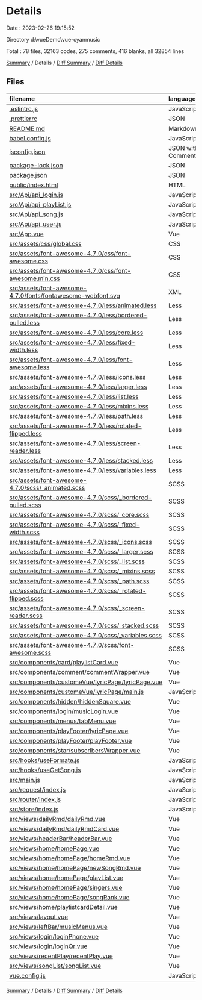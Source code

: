 # Details

Date : 2023-02-26 19:15:52

Directory d:\\vueDemo\\vue-cyanmusic

Total : 78 files,  32163 codes, 275 comments, 416 blanks, all 32854 lines

[Summary](results.md) / Details / [Diff Summary](diff.md) / [Diff Details](diff-details.md)

## Files
| filename | language | code | comment | blank | total |
| :--- | :--- | ---: | ---: | ---: | ---: |
| [.eslintrc.js](/.eslintrc.js) | JavaScript | 17 | 0 | 1 | 18 |
| [.prettierrc](/.prettierrc) | JSON | 6 | 0 | 1 | 7 |
| [README.md](/README.md) | Markdown | 19 | 0 | 6 | 25 |
| [babel.config.js](/babel.config.js) | JavaScript | 5 | 0 | 1 | 6 |
| [jsconfig.json](/jsconfig.json) | JSON with Comments | 8 | 12 | 0 | 20 |
| [package-lock.json](/package-lock.json) | JSON | 20,353 | 0 | 1 | 20,354 |
| [package.json](/package.json) | JSON | 36 | 0 | 1 | 37 |
| [public/index.html](/public/index.html) | HTML | 16 | 2 | 1 | 19 |
| [src/Api/api_login.js](/src/Api/api_login.js) | JavaScript | 7 | 5 | 10 | 22 |
| [src/Api/api_playList.js](/src/Api/api_playList.js) | JavaScript | 8 | 7 | 13 | 28 |
| [src/Api/api_song.js](/src/Api/api_song.js) | JavaScript | 5 | 4 | 3 | 12 |
| [src/Api/api_user.js](/src/Api/api_user.js) | JavaScript | 5 | 4 | 3 | 12 |
| [src/App.vue](/src/App.vue) | Vue | 30 | 0 | 6 | 36 |
| [src/assets/css/global.css](/src/assets/css/global.css) | CSS | 106 | 1 | 30 | 137 |
| [src/assets/font-awesome-4.7.0/css/font-awesome.css](/src/assets/font-awesome-4.7.0/css/font-awesome.css) | CSS | 2,327 | 10 | 1 | 2,338 |
| [src/assets/font-awesome-4.7.0/css/font-awesome.min.css](/src/assets/font-awesome-4.7.0/css/font-awesome.min.css) | CSS | 1 | 3 | 1 | 5 |
| [src/assets/font-awesome-4.7.0/fonts/fontawesome-webfont.svg](/src/assets/font-awesome-4.7.0/fonts/fontawesome-webfont.svg) | XML | 2,671 | 0 | 1 | 2,672 |
| [src/assets/font-awesome-4.7.0/less/animated.less](/src/assets/font-awesome-4.7.0/less/animated.less) | Less | 28 | 2 | 5 | 35 |
| [src/assets/font-awesome-4.7.0/less/bordered-pulled.less](/src/assets/font-awesome-4.7.0/less/bordered-pulled.less) | Less | 17 | 3 | 6 | 26 |
| [src/assets/font-awesome-4.7.0/less/core.less](/src/assets/font-awesome-4.7.0/less/core.less) | Less | 8 | 2 | 3 | 13 |
| [src/assets/font-awesome-4.7.0/less/fixed-width.less](/src/assets/font-awesome-4.7.0/less/fixed-width.less) | Less | 4 | 2 | 1 | 7 |
| [src/assets/font-awesome-4.7.0/less/font-awesome.less](/src/assets/font-awesome-4.7.0/less/font-awesome.less) | Less | 13 | 4 | 2 | 19 |
| [src/assets/font-awesome-4.7.0/less/icons.less](/src/assets/font-awesome-4.7.0/less/icons.less) | Less | 786 | 2 | 2 | 790 |
| [src/assets/font-awesome-4.7.0/less/larger.less](/src/assets/font-awesome-4.7.0/less/larger.less) | Less | 9 | 3 | 2 | 14 |
| [src/assets/font-awesome-4.7.0/less/list.less](/src/assets/font-awesome-4.7.0/less/list.less) | Less | 16 | 2 | 2 | 20 |
| [src/assets/font-awesome-4.7.0/less/mixins.less](/src/assets/font-awesome-4.7.0/less/mixins.less) | Less | 41 | 10 | 10 | 61 |
| [src/assets/font-awesome-4.7.0/less/path.less](/src/assets/font-awesome-4.7.0/less/path.less) | Less | 11 | 3 | 2 | 16 |
| [src/assets/font-awesome-4.7.0/less/rotated-flipped.less](/src/assets/font-awesome-4.7.0/less/rotated-flipped.less) | Less | 12 | 4 | 5 | 21 |
| [src/assets/font-awesome-4.7.0/less/screen-reader.less](/src/assets/font-awesome-4.7.0/less/screen-reader.less) | Less | 2 | 2 | 2 | 6 |
| [src/assets/font-awesome-4.7.0/less/stacked.less](/src/assets/font-awesome-4.7.0/less/stacked.less) | Less | 17 | 2 | 2 | 21 |
| [src/assets/font-awesome-4.7.0/less/variables.less](/src/assets/font-awesome-4.7.0/less/variables.less) | Less | 794 | 3 | 4 | 801 |
| [src/assets/font-awesome-4.7.0/scss/_animated.scss](/src/assets/font-awesome-4.7.0/scss/_animated.scss) | SCSS | 28 | 2 | 5 | 35 |
| [src/assets/font-awesome-4.7.0/scss/_bordered-pulled.scss](/src/assets/font-awesome-4.7.0/scss/_bordered-pulled.scss) | SCSS | 17 | 3 | 6 | 26 |
| [src/assets/font-awesome-4.7.0/scss/_core.scss](/src/assets/font-awesome-4.7.0/scss/_core.scss) | SCSS | 8 | 2 | 3 | 13 |
| [src/assets/font-awesome-4.7.0/scss/_fixed-width.scss](/src/assets/font-awesome-4.7.0/scss/_fixed-width.scss) | SCSS | 4 | 2 | 1 | 7 |
| [src/assets/font-awesome-4.7.0/scss/_icons.scss](/src/assets/font-awesome-4.7.0/scss/_icons.scss) | SCSS | 786 | 2 | 2 | 790 |
| [src/assets/font-awesome-4.7.0/scss/_larger.scss](/src/assets/font-awesome-4.7.0/scss/_larger.scss) | SCSS | 9 | 3 | 2 | 14 |
| [src/assets/font-awesome-4.7.0/scss/_list.scss](/src/assets/font-awesome-4.7.0/scss/_list.scss) | SCSS | 16 | 2 | 2 | 20 |
| [src/assets/font-awesome-4.7.0/scss/_mixins.scss](/src/assets/font-awesome-4.7.0/scss/_mixins.scss) | SCSS | 41 | 10 | 10 | 61 |
| [src/assets/font-awesome-4.7.0/scss/_path.scss](/src/assets/font-awesome-4.7.0/scss/_path.scss) | SCSS | 11 | 3 | 2 | 16 |
| [src/assets/font-awesome-4.7.0/scss/_rotated-flipped.scss](/src/assets/font-awesome-4.7.0/scss/_rotated-flipped.scss) | SCSS | 12 | 4 | 5 | 21 |
| [src/assets/font-awesome-4.7.0/scss/_screen-reader.scss](/src/assets/font-awesome-4.7.0/scss/_screen-reader.scss) | SCSS | 2 | 2 | 2 | 6 |
| [src/assets/font-awesome-4.7.0/scss/_stacked.scss](/src/assets/font-awesome-4.7.0/scss/_stacked.scss) | SCSS | 17 | 2 | 2 | 21 |
| [src/assets/font-awesome-4.7.0/scss/_variables.scss](/src/assets/font-awesome-4.7.0/scss/_variables.scss) | SCSS | 794 | 3 | 4 | 801 |
| [src/assets/font-awesome-4.7.0/scss/font-awesome.scss](/src/assets/font-awesome-4.7.0/scss/font-awesome.scss) | SCSS | 13 | 4 | 2 | 19 |
| [src/components/card/playlistCard.vue](/src/components/card/playlistCard.vue) | Vue | 82 | 2 | 6 | 90 |
| [src/components/comment/commentWrapper.vue](/src/components/comment/commentWrapper.vue) | Vue | 212 | 2 | 5 | 219 |
| [src/components/customeVue/lyricPage/lyricPage.vue](/src/components/customeVue/lyricPage/lyricPage.vue) | Vue | 53 | 0 | 6 | 59 |
| [src/components/customeVue/lyricPage/main.js](/src/components/customeVue/lyricPage/main.js) | JavaScript | 8 | 3 | 9 | 20 |
| [src/components/hidden/hiddenSquare.vue](/src/components/hidden/hiddenSquare.vue) | Vue | 8 | 0 | 1 | 9 |
| [src/components/login/musicLogin.vue](/src/components/login/musicLogin.vue) | Vue | 124 | 0 | 14 | 138 |
| [src/components/menus/tabMenu.vue](/src/components/menus/tabMenu.vue) | Vue | 79 | 2 | 6 | 87 |
| [src/components/playFooter/lyricPage.vue](/src/components/playFooter/lyricPage.vue) | Vue | 288 | 0 | 18 | 306 |
| [src/components/playFooter/playFooter.vue](/src/components/playFooter/playFooter.vue) | Vue | 564 | 10 | 20 | 594 |
| [src/components/star/subscribersWrapper.vue](/src/components/star/subscribersWrapper.vue) | Vue | 34 | 0 | 5 | 39 |
| [src/hooks/useFormate.js](/src/hooks/useFormate.js) | JavaScript | 27 | 5 | 2 | 34 |
| [src/hooks/useGetSong.js](/src/hooks/useGetSong.js) | JavaScript | 10 | 0 | 3 | 13 |
| [src/main.js](/src/main.js) | JavaScript | 16 | 11 | 8 | 35 |
| [src/request/index.js](/src/request/index.js) | JavaScript | 10 | 12 | 4 | 26 |
| [src/router/index.js](/src/router/index.js) | JavaScript | 85 | 3 | 12 | 100 |
| [src/store/index.js](/src/store/index.js) | JavaScript | 81 | 28 | 3 | 112 |
| [src/views/dailyRmd/dailyRmd.vue](/src/views/dailyRmd/dailyRmd.vue) | Vue | 23 | 0 | 5 | 28 |
| [src/views/dailyRmd/dailyRmdCard.vue](/src/views/dailyRmd/dailyRmdCard.vue) | Vue | 7 | 3 | 1 | 11 |
| [src/views/headerBar/headerBar.vue](/src/views/headerBar/headerBar.vue) | Vue | 87 | 14 | 3 | 104 |
| [src/views/home/homePage.vue](/src/views/home/homePage.vue) | Vue | 21 | 2 | 3 | 26 |
| [src/views/home/homePage/homeRmd.vue](/src/views/home/homePage/homeRmd.vue) | Vue | 68 | 0 | 7 | 75 |
| [src/views/home/homePage/newSongRmd.vue](/src/views/home/homePage/newSongRmd.vue) | Vue | 8 | 0 | 1 | 9 |
| [src/views/home/homePage/playList.vue](/src/views/home/homePage/playList.vue) | Vue | 253 | 1 | 11 | 265 |
| [src/views/home/homePage/singers.vue](/src/views/home/homePage/singers.vue) | Vue | 8 | 0 | 1 | 9 |
| [src/views/home/homePage/songRank.vue](/src/views/home/homePage/songRank.vue) | Vue | 8 | 0 | 1 | 9 |
| [src/views/home/playlistcardDetail.vue](/src/views/home/playlistcardDetail.vue) | Vue | 396 | 6 | 32 | 434 |
| [src/views/layout.vue](/src/views/layout.vue) | Vue | 88 | 6 | 11 | 105 |
| [src/views/leftBar/musicMenus.vue](/src/views/leftBar/musicMenus.vue) | Vue | 57 | 2 | 4 | 63 |
| [src/views/login/loginPhone.vue](/src/views/login/loginPhone.vue) | Vue | 90 | 8 | 13 | 111 |
| [src/views/login/loginQr.vue](/src/views/login/loginQr.vue) | Vue | 80 | 0 | 9 | 89 |
| [src/views/recentPlay/recentPlay.vue](/src/views/recentPlay/recentPlay.vue) | Vue | 124 | 3 | 13 | 140 |
| [src/views/songList/songList.vue](/src/views/songList/songList.vue) | Vue | 8 | 0 | 1 | 9 |
| [vue.config.js](/vue.config.js) | JavaScript | 20 | 16 | 2 | 38 |

[Summary](results.md) / Details / [Diff Summary](diff.md) / [Diff Details](diff-details.md)